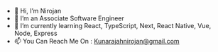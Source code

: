 - 👋 Hi, I’m Nirojan
- 👀 I’m an Associate Software Engineer
- 🌱 I’m currently learning React, TypeScript, Next, React Native, Vue, Node, Express
- 📫 You Can Reach Me On : Kunarajahnirojan@gmail.com

